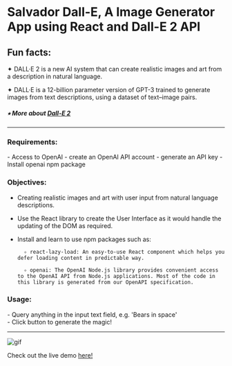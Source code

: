 # Salvador Dall-E, A Image Generator App using React and Dall-E 2 API

## Fun facts:

✦ DALL·E 2 is a new AI system that can create realistic images and art from a description in natural language.

✦ DALL·E is a 12-billion parameter version of GPT-3 trained to generate images from text descriptions, using a dataset of text–image pairs.

##### ⭒ More about [Dall-E 2](https://openai.com/dall-e-2/)

---

<h3><b>Requirements:</b></h3>
- Access to OpenAI
    - create an OpenAI API account
    - generate an API key
- Install openai npm package

<br>

<h3><b>Objectives:</b></h3>

- Creating realistic images and art with user input from natural language descriptions.

- Use the React library to create the User Interface as it would handle the updating of the DOM as required.

- Install and learn to use npm packages such as:

        ✧ react-lazy-load: An easy-to-use React component which helps you defer loading content in predictable way.

        ✧ openai: The OpenAI Node.js library provides convenient access to the OpenAI API from Node.js applications. Most of the code in this library is generated from our OpenAPI specification.

<h3><b>Usage:</b></h3>
- Query anything in the input text field, e.g. 'Bears in space'<br>
- Click button to generate the magic!

---

![gif](sdalle.gif)

Check out the live demo [here!](salvador-dall-e.vercel.app/)
